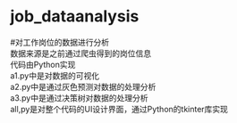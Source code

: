 # job_dataanalysis
#对工作岗位的数据进行分析<br>
数据来源是之前通过爬虫得到的岗位信息<br>
代码由Python实现<br>
a1.py中是对数据的可视化<br>
a2.py中是通过灰色预测对数据的处理分析<br>
a3.py中是通过决策树对数据的处理分析<br>
all,py是对整个代码的UI设计界面，通过Python的tkinter库实现<br>
